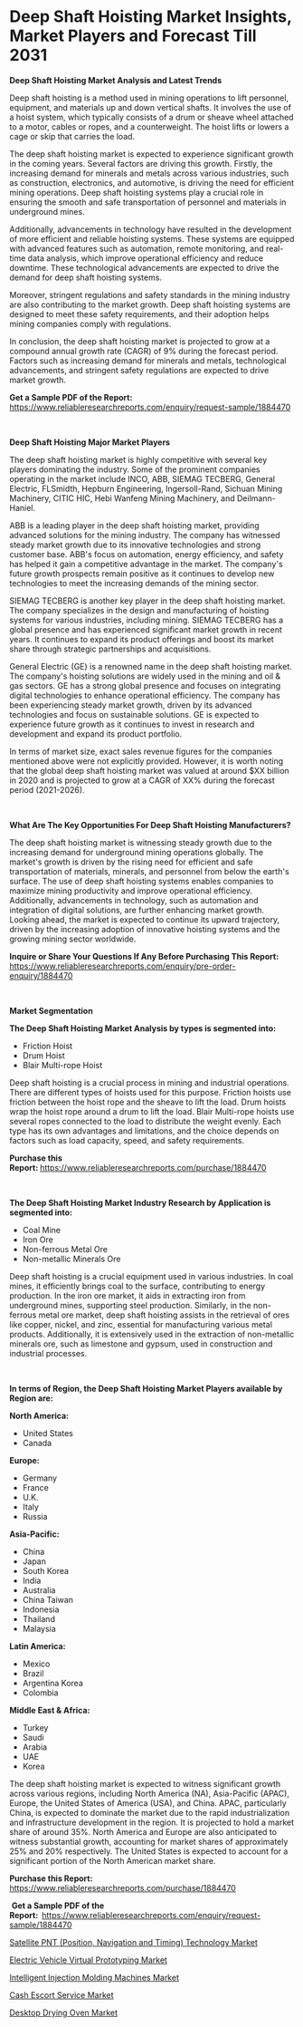 <p><h1>Deep Shaft Hoisting Market Insights, Market Players and Forecast Till 2031</h1></p><p><strong>Deep Shaft Hoisting Market Analysis and Latest Trends</strong></p>
<p><p>Deep shaft hoisting is a method used in mining operations to lift personnel, equipment, and materials up and down vertical shafts. It involves the use of a hoist system, which typically consists of a drum or sheave wheel attached to a motor, cables or ropes, and a counterweight. The hoist lifts or lowers a cage or skip that carries the load.</p><p>The deep shaft hoisting market is expected to experience significant growth in the coming years. Several factors are driving this growth. Firstly, the increasing demand for minerals and metals across various industries, such as construction, electronics, and automotive, is driving the need for efficient mining operations. Deep shaft hoisting systems play a crucial role in ensuring the smooth and safe transportation of personnel and materials in underground mines.</p><p>Additionally, advancements in technology have resulted in the development of more efficient and reliable hoisting systems. These systems are equipped with advanced features such as automation, remote monitoring, and real-time data analysis, which improve operational efficiency and reduce downtime. These technological advancements are expected to drive the demand for deep shaft hoisting systems.</p><p>Moreover, stringent regulations and safety standards in the mining industry are also contributing to the market growth. Deep shaft hoisting systems are designed to meet these safety requirements, and their adoption helps mining companies comply with regulations.</p><p>In conclusion, the deep shaft hoisting market is projected to grow at a compound annual growth rate (CAGR) of 9% during the forecast period. Factors such as increasing demand for minerals and metals, technological advancements, and stringent safety regulations are expected to drive market growth.</p></p>
<p><strong>Get a Sample PDF of the Report:&nbsp;</strong> <a href="https://www.reliableresearchreports.com/enquiry/request-sample/1884470">https://www.reliableresearchreports.com/enquiry/request-sample/1884470</a></p>
<p>&nbsp;</p>
<p><strong>Deep Shaft Hoisting Major Market Players</strong></p>
<p><p>The deep shaft hoisting market is highly competitive with several key players dominating the industry. Some of the prominent companies operating in the market include INCO, ABB, SIEMAG TECBERG, General Electric, FLSmidth, Hepburn Engineering, Ingersoll-Rand, Sichuan Mining Machinery, CITIC HIC, Hebi Wanfeng Mining Machinery, and Deilmann-Haniel.</p><p>ABB is a leading player in the deep shaft hoisting market, providing advanced solutions for the mining industry. The company has witnessed steady market growth due to its innovative technologies and strong customer base. ABB's focus on automation, energy efficiency, and safety has helped it gain a competitive advantage in the market. The company's future growth prospects remain positive as it continues to develop new technologies to meet the increasing demands of the mining sector.</p><p>SIEMAG TECBERG is another key player in the deep shaft hoisting market. The company specializes in the design and manufacturing of hoisting systems for various industries, including mining. SIEMAG TECBERG has a global presence and has experienced significant market growth in recent years. It continues to expand its product offerings and boost its market share through strategic partnerships and acquisitions.</p><p>General Electric (GE) is a renowned name in the deep shaft hoisting market. The company's hoisting solutions are widely used in the mining and oil & gas sectors. GE has a strong global presence and focuses on integrating digital technologies to enhance operational efficiency. The company has been experiencing steady market growth, driven by its advanced technologies and focus on sustainable solutions. GE is expected to experience future growth as it continues to invest in research and development and expand its product portfolio.</p><p>In terms of market size, exact sales revenue figures for the companies mentioned above were not explicitly provided. However, it is worth noting that the global deep shaft hoisting market was valued at around $XX billion in 2020 and is projected to grow at a CAGR of XX% during the forecast period (2021-2026).</p></p>
<p>&nbsp;</p>
<p><strong>What Are The Key Opportunities For Deep Shaft Hoisting Manufacturers?</strong></p>
<p><p>The deep shaft hoisting market is witnessing steady growth due to the increasing demand for underground mining operations globally. The market's growth is driven by the rising need for efficient and safe transportation of materials, minerals, and personnel from below the earth's surface. The use of deep shaft hoisting systems enables companies to maximize mining productivity and improve operational efficiency. Additionally, advancements in technology, such as automation and integration of digital solutions, are further enhancing market growth. Looking ahead, the market is expected to continue its upward trajectory, driven by the increasing adoption of innovative hoisting systems and the growing mining sector worldwide.</p></p>
<p><strong>Inquire or Share Your Questions If Any Before Purchasing This Report:</strong> <a href="https://www.reliableresearchreports.com/enquiry/pre-order-enquiry/1884470">https://www.reliableresearchreports.com/enquiry/pre-order-enquiry/1884470</a></p>
<p>&nbsp;</p>
<p><strong>Market Segmentation</strong></p>
<p><strong>The Deep Shaft Hoisting Market Analysis by types is segmented into:</strong></p>
<p><ul><li>Friction Hoist</li><li>Drum Hoist</li><li>Blair Multi-rope Hoist</li></ul></p>
<p><p>Deep shaft hoisting is a crucial process in mining and industrial operations. There are different types of hoists used for this purpose. Friction hoists use friction between the hoist rope and the sheave to lift the load. Drum hoists wrap the hoist rope around a drum to lift the load. Blair Multi-rope hoists use several ropes connected to the load to distribute the weight evenly. Each type has its own advantages and limitations, and the choice depends on factors such as load capacity, speed, and safety requirements.</p></p>
<p><strong>Purchase this Report:&nbsp;</strong><a href="https://www.reliableresearchreports.com/purchase/1884470">https://www.reliableresearchreports.com/purchase/1884470</a></p>
<p>&nbsp;</p>
<p><strong>The Deep Shaft Hoisting Market Industry Research by Application is segmented into:</strong></p>
<p><ul><li>Coal Mine</li><li>Iron Ore</li><li>Non-ferrous Metal Ore</li><li>Non-metallic Minerals Ore</li></ul></p>
<p><p>Deep shaft hoisting is a crucial equipment used in various industries. In coal mines, it efficiently brings coal to the surface, contributing to energy production. In the iron ore market, it aids in extracting iron from underground mines, supporting steel production. Similarly, in the non-ferrous metal ore market, deep shaft hoisting assists in the retrieval of ores like copper, nickel, and zinc, essential for manufacturing various metal products. Additionally, it is extensively used in the extraction of non-metallic minerals ore, such as limestone and gypsum, used in construction and industrial processes.</p></p>
<p>&nbsp;</p>
<p><strong>In terms of Region, the Deep Shaft Hoisting Market Players available by Region are:</strong></p>
<p>
    <p> <strong> North America: </strong>
        <ul>
            <li>United States</li>
            <li>Canada</li>
        </ul>
        </p> 
    <p> <strong> Europe: </strong>
        <ul>
            <li>Germany</li>
            <li>France</li>
            <li>U.K.</li>
            <li>Italy</li>
            <li>Russia</li>
        </ul>
        </p> 
    <p> <strong> Asia-Pacific: </strong>
        <ul>
            <li>China</li>
            <li>Japan</li>
            <li>South Korea</li>
            <li>India</li>
            <li>Australia</li>
            <li>China Taiwan</li>
            <li>Indonesia</li>
            <li>Thailand</li>
            <li>Malaysia</li>
        </ul>
        </p> 
    <p> <strong> Latin America: </strong>
        <ul>
            <li>Mexico</li>
            <li>Brazil</li>
            <li>Argentina Korea</li>
            <li>Colombia</li>
        </ul>
        </p> 
    <p> <strong> Middle East & Africa: </strong>
        <ul>
            <li>Turkey</li>
            <li>Saudi</li>
            <li>Arabia</li>
            <li>UAE</li>
            <li>Korea</li>
        </ul>
    </p>
    </p>
<p><p>The deep shaft hoisting market is expected to witness significant growth across various regions, including North America (NA), Asia-Pacific (APAC), Europe, the United States of America (USA), and China. APAC, particularly China, is expected to dominate the market due to the rapid industrialization and infrastructure development in the region. It is projected to hold a market share of around 35%. North America and Europe are also anticipated to witness substantial growth, accounting for market shares of approximately 25% and 20% respectively. The United States is expected to account for a significant portion of the North American market share.</p></p>
<p><strong>Purchase this Report: </strong><a href="https://www.reliableresearchreports.com/purchase/1884470">https://www.reliableresearchreports.com/purchase/1884470</a></p>
<p>&nbsp;<strong>Get a Sample PDF of the Report:&nbsp;&nbsp;</strong><a href="https://www.reliableresearchreports.com/enquiry/request-sample/1884470">https://www.reliableresearchreports.com/enquiry/request-sample/1884470</a></p>
<p><strong></strong></p>
<p><p><a href="https://medium.com/@rosebarnett1936/satellite-pnt-position-navigation-and-timing-technology-market-trends-and-market-analysis-c0b692577a31">Satellite PNT (Position, Navigation and Timing) Technology Market</a></p><p><a href="https://medium.com/@rosebarnett1936/electric-vehicle-virtual-prototyping-market-trends-and-market-analysis-forecasted-for-period-392cb5dbc8d5">Electric Vehicle Virtual Prototyping Market</a></p><p><a href="https://github.com/ChiragRp1/Market-Research-Report-List-2/blob/main/intelligent-injection-molding-machines-market.md">Intelligent Injection Molding Machines Market</a></p><p><a href="https://medium.com/@rosebarnett1936/cash-escort-service-market-size-and-market-trends-complete-industry-overview-2023-to-2030-382eb90a286a">Cash Escort Service Market</a></p><p><a href="https://github.com/ChiragRP21/Market-Research-Report-List-2/blob/main/desktop-drying-oven-market.md">Desktop Drying Oven Market</a></p></p>